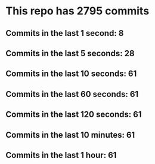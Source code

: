 # This repo has 2795 commits

## Commits in the last 1 second: 8
## Commits in the last 5 seconds: 28
## Commits in the last 10 seconds: 61
## Commits in the last 60 seconds: 61
## Commits in the last 120 seconds: 61
## Commits in the last 10 minutes: 61
## Commits in the last 1 hour: 61
